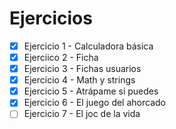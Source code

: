 # Ejercicios

- [x] Ejercicio 1 - Calculadora básica
- [x] Ejerciico 2 - Ficha
- [x] Ejercicio 3 - Fichas usuarios
- [x] Ejercicio 4 - Math y strings
- [x] Ejercicio 5 - Atrápame si puedes
- [x] Ejercicio 6 - El juego del ahorcado
- [ ] Ejercicio 7 - El joc de la vida
